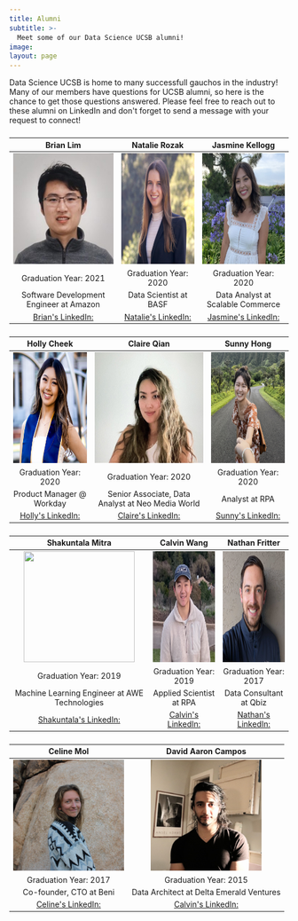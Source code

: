```yaml
---
title: Alumni
subtitle: >-
  Meet some of our Data Science UCSB alumni!
image:
layout: page
---
```


Data Science UCSB is home to many successfull gauchos in the industry! Many of our members have questions for UCSB alumni, so here is the chance to get those questions answered. Please feel free to reach out to these alumni on LinkedIn and don't forget to send a message with your request to connect!

<title> Featured Alumni</title>

<center><h3> </h3></center>

|   Brian Lim   | Natalie Rozak | Jasmine Kellogg |
|  :----------: |  :----------: |  :-----------:  |
| <img src="/images/alumnipics/BrianLim.jpg" width="200" height="200"/>  | <img src="/images/alumnipics/NatalieRozak.jpg" width="200" height="200">  | <img src="/images/alumnipics/jasminekellogg.jpg" width="200" height="200">  |
| Graduation Year: 2021 | Graduation Year: 2020 | Graduation Year: 2020 |
| Software Development Engineer at Amazon | Data Scientist at BASF | Data Analyst at Scalable Commerce |
| [Brian's LinkedIn:](linkedin.com/blimmie) | [Natalie's LinkedIn:](https://www.linkedin.com/in/natalie-rozak-74147b13b/) | [Jasmine's LinkedIn:](https://www.linkedin.com/in/jasmine-kellogg) | 


<center><h3> </h3></center>

| Holly Cheek | Claire Qian | Sunny Hong |
|  :--------: |  :--------: | :--------: |
| <img src="/images/alumnipics/HollyCheek.jpg" width="200" height="200"> | <img src="/images/alumnipics/ClaireQian.jpg" width="200" height="200">  | <img src="/images/alumnipics/SunnyHong.jpg" width="200" height="200">  |
| Graduation Year: 2020 | Graduation Year: 2020 | Graduation Year: 2020 |
| Product Manager @ Workday | Senior Associate, Data Analyst at Neo Media World | Analyst at RPA |
| [Holly's LinkedIn:](https://www.linkedin.com/in/hollycheek) | [Claire's LinkedIn:](https://www.linkedin.com/in/claire-q-6ba818120?trk=people-guest_people_search-card) | [Sunny's LinkedIn:](https://www.linkedin.com/in/sunnysungheehong/) | 

<center><h3> </h3></center>

| Shakuntala Mitra |   Calvin Wang    | Nathan Fritter |
|  :-----------:   |  :-----------:   |     :-----------:     |
| <img src="/images/alumnipics/mitra.jpg" width="200" height="200">  | <img src="/images/alumnipics/CalvinWang.jpg" width="200" height="200">  | <img src="/images/alumnipics/NathanFritter.jpg" width="200" height="200">  |
| Graduation Year: 2019 | Graduation Year: 2019 | Graduation Year: 2017 |
| Machine Learning Engineer at AWE Technologies | Applied Scientist at RPA | Data Consultant at Qbiz |
| [Shakuntala's LinkedIn:](https://www.linkedin.com/in/shakuntala-mitra) | [Calvin's LinkedIn:](https://www.linkedin.com/in/calvinwang0628) | [Nathan's LinkedIn:](https://www.linkedin.com/in/nathan-fritter/) | 


<center><h3>  </h3></center>

|   Celine Mol    |  David Aaron Campos |
|   :---------:   |    :---------:      |
| <img src="/images/alumnipics/CelineMol.jpg" width="200" height="200">  | <img src="/images/alumnipics/DavidCampos.jpg" width="200" height="200">  |
| Graduation Year: 2017 | Graduation Year: 2015 |
| Co-founder, CTO at Beni | Data Architect at Delta Emerald Ventures |
| [Celine's LinkedIn:](https://www.linkedin.com/in/celinemol) | [Calvin's LinkedIn:](https://www.linkedin.com/in/dcamposliz/) |